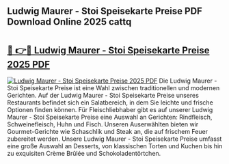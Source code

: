 ## Ludwig Maurer - Stoi Speisekarte Preise PDF Download Online 2025 cattq

# <h2><a href="http://gc9m63.nevu.top/?p=Ludwig+Maurer+-+Stoi+Speisekarte+Preise">🔗 👉🔴 Ludwig Maurer - Stoi Speisekarte Preise 2025 PDF</a></h2>

[![Ludwig Maurer - Stoi Speisekarte Preise 2025 PDF](https://i.imgur.com/dBaPXMq.png)](http://gc9m63.nevu.top/?p=Ludwig+Maurer+-+Stoi+Speisekarte+Preise)
Die Ludwig Maurer - Stoi Speisekarte Preise ist eine Wahl zwischen traditionellen und modernen Gerichten. Auf der Ludwig Maurer - Stoi Speisekarte Preise unseres Restaurants befindet sich ein Salatbereich, in dem Sie leichte und frische Optionen finden können. Für Fleischliebhaber gibt es auf unserer Ludwig Maurer - Stoi Speisekarte Preise eine Auswahl an Gerichten: Rindfleisch, Schweinefleisch, Huhn und Fisch. Unseren Auserwählten bieten wir Gourmet-Gerichte wie Schaschlik und Steak an, die auf frischem Feuer zubereitet werden. Unsere Ludwig Maurer - Stoi Speisekarte Preise umfasst eine große Auswahl an Desserts, von klassischen Torten und Kuchen bis hin zu exquisiten Crème Brûlée und Schokoladentörtchen.
